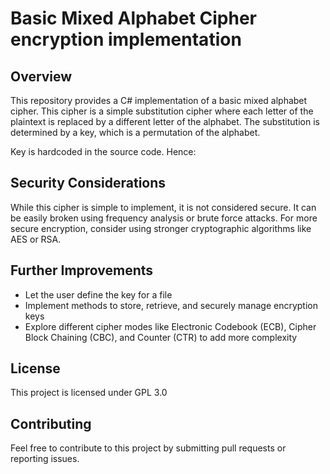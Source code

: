 # Basic Mixed Alphabet Cipher encryption implementation

## Overview
This repository provides a C# implementation of a basic mixed alphabet cipher. This cipher is a simple substitution cipher where each letter of the plaintext is replaced by a different letter of the alphabet. The substitution is determined by a key, which is a permutation of the alphabet. 

Key is hardcoded in the source code. Hence:

## Security Considerations
While this cipher is simple to implement, it is not considered secure. It can be easily broken using frequency analysis or brute force attacks. For more secure encryption, consider using stronger cryptographic algorithms like AES or RSA.

## Further Improvements 
- Let the user define the key for a file
- Implement methods to store, retrieve, and securely manage encryption keys
- Explore different cipher modes like Electronic Codebook (ECB), Cipher Block Chaining (CBC), and Counter (CTR) to add more complexity

## License
This project is licensed under GPL 3.0

## Contributing
Feel free to contribute to this project by submitting pull requests or reporting issues.